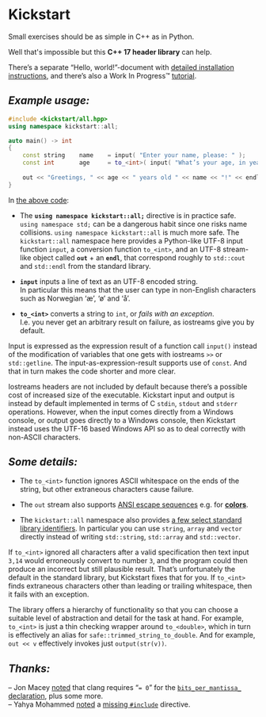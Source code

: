 # **Kickstart**

Small exercises should be as simple in C++ as in Python.

Well that's impossible but this **C++ 17 header library** can help.

There’s a separate “Hello, world!”-document with [detailed installation instructions](source/examples/hello-world.md), and there’s also a Work In Progress&trade; [tutorial](documentation/tutorial/main.md).

## ***Example usage:***

~~~cpp
#include <kickstart/all.hpp>
using namespace kickstart::all;

auto main() -> int
{
    const string    name    = input( "Enter your name, please: " );
    const int       age     = to_<int>( input( "What’s your age, in years? " ) );
    
    out << "Greetings, " << age << " years old " << name << "!" << endl;
}
~~~

In [the above code](source/examples/motivational/name-and-age.kickstart.cpp):

* The **`using namespace kickstart::all;`** directive is in practice safe.  
  `using namespace std;` can be a dangerous habit since one risks name collisions. `using namespace kickstart::all` is much more safe. The `kickstart::all` namespace here provides a Python-like UTF-8 input function `input`, a conversion function `to_<int>`, and an UTF-8 stream-like object called **`out`** + an **`endl`**, that correspond roughly to `std::cout` and `std::endl` from the standard library.

* **`input`** inputs a line of text as an UTF-8 encoded string.  
  In particular this means that the user can type in non-English characters such as Norwegian ‘æ’, ‘ø’ and ‘å’.

* **`to_<int>`** converts a string to `int`, or *fails with an exception*.  
  I.e. you never get an arbitrary result on failure, as iostreams give you by default.

Input is expressed as the expression result of a function call `input()` instead of the modification of variables that one gets with iostreams `>>` or `std::getline`. The input-as-expression-result supports use of `const`. And that in turn makes the code shorter and more clear.

Iostreams headers are not included by default because there’s a possible cost of increased size of the executable. Kickstart input and output is instead by default implemented in terms of C `stdin`, `stdout` and `stderr` operations. However, when the input comes directly from a Windows console, or output goes directly to a Windows console, then Kickstart instead uses the UTF-16 based Windows API so as to deal correctly with non-ASCII characters.

## ***Some details:***

* The `to_<int>` function ignores ASCII whitespace on the ends of the string, but other extraneous characters cause failure.

* The `out` stream also supports [ANSI escape sequences](source/examples/console/colored-text.cpp#L9-L13) e.g. for [**colors**](source/library/console/ansi_escape_seq.hpp#L102-L149).
 
* The `kickstart::all` namespace also provides [a few select standard library identifiers](source/library/core/language/stdlib-includes/basics.hpp#L42-L61). In particular you can use `string`, `array` and `vector` directly instead of writing `std::string`, `std::array` and `std::vector`.

If `to_<int>` ignored all characters after a valid specification then text input `3,14` would erroneously convert to number `3`, and the program could then produce an incorrect but still plausible result. That’s unfortunately the default in the standard library, but Kickstart fixes that for you. If `to_<int>` finds extraneous characters other than leading or trailing whitespace, then it fails with an exception.

The library offers a hierarchy of functionality so that you can choose a suitable level of abstraction and detail for the task at hand. For example, `to_<int>` is just a thin checking wrapper around `to_<double>`, which in turn is effectively an alias for `safe::trimmed_string_to_double`. And for example, `out << v` effectively invokes just `output(str(v))`.

## ***Thanks:***
– Jon Macey [noted](https://www.facebook.com/groups/cppInPracticeQuestions/permalink/3863055490382079/?comment_id=3863694366984858&reply_comment_id=3863759706978324) that clang requires “`= 0`” for the [`bits_per_mantissa_` declaration](source/library/core/stdlib-extensions/limits.hpp#L36), plus some more.<br>
– Yahya Mohammed [noted](https://www.facebook.com/groups/cppInPracticeQuestions/permalink/3894807053873589/?comment_id=3896282353726059) a [missing `#include`](source/library/system-specific/linux/get_commandline_data.impl.hpp#L35) directive.